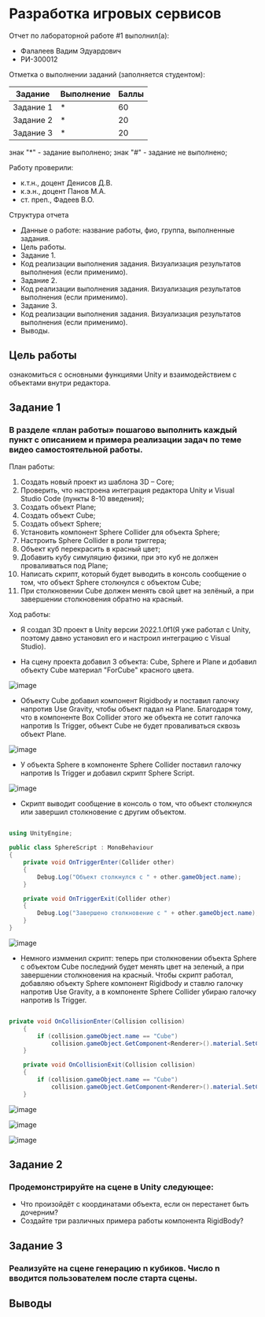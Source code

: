 # Разработка игровых сервисов
Отчет по лабораторной работе #1 выполнил(а):
- Фалалеев Вадим Эдуардович
- РИ-300012

Отметка о выполнении заданий (заполняется студентом):

| Задание | Выполнение | Баллы |
| ------ | ------ | ------ |
| Задание 1 | * | 60 |
| Задание 2 | * | 20 |
| Задание 3 | * | 20 |

знак "*" - задание выполнено; знак "#" - задание не выполнено;

Работу проверили:
- к.т.н., доцент Денисов Д.В.
- к.э.н., доцент Панов М.А.
- ст. преп., Фадеев В.О.

Структура отчета

- Данные о работе: название работы, фио, группа, выполненные задания.
- Цель работы.
- Задание 1.
- Код реализации выполнения задания. Визуализация результатов выполнения (если применимо).
- Задание 2.
- Код реализации выполнения задания. Визуализация результатов выполнения (если применимо).
- Задание 3.
- Код реализации выполнения задания. Визуализация результатов выполнения (если применимо).
- Выводы.

## Цель работы
ознакомиться с основными функциями Unity и взаимодействием с объектами внутри редактора.

## Задание 1
### В разделе «план работы» пошагово выполнить каждый пункт с описанием и примера реализации задач по теме видео самостоятельной работы.
План работы: 
1) Создать новый проект из шаблона 3D – Core;
2) Проверить, что настроена интеграция редактора Unity и Visual Studio Code
(пункты 8-10 введения);
3) Создать объект Plane;
4) Создать объект Cube;
5) Создать объект Sphere;
6) Установить компонент Sphere Collider для объекта Sphere;
7) Настроить Sphere Collider в роли триггера;
8) Объект куб перекрасить в красный цвет;
9) Добавить кубу симуляцию физики, при это куб не должен проваливаться
под Plane;
10) Написать скрипт, который будет выводить в консоль сообщение о том,
что объект Sphere столкнулся с объектом Cube;
11) При столкновении Cube должен менять свой цвет на зелёный, а при
завершении столкновения обратно на красный.

Ход работы:

- Я создал 3D проект в Unity версии 2022.1.0f1(Я уже работал с Unity, поэтому давно установил его и настроил интеграцию с Visual Studio).

- На сцену проекта добавил 3 объекта: Cube, Sphere и Plane и добавил объекту Cube материал "ForCube" красного цвета.

![image](https://user-images.githubusercontent.com/54228342/191225646-a308aa11-9da0-4343-a3ab-4428178c7b89.png)

- Объекту Cube добавил компонент Rigidbody и поставил галочку напротив Use Gravity, чтобы объект падал на Plane. Благодаря тому, что в компоненте Box Collider этого же объекта не сотит галочка напротив Is Trigger, объект Cube не будет проваливаться сквозь объект Plane.

![image](https://user-images.githubusercontent.com/54228342/191226600-f4721db7-0103-4cfa-973b-3735bc9f572a.png)

- У объекта Sphere в компоненте Sphere Collider поставил галочку напротив Is Trigger и добавил скрипт Sphere Script.

![image](https://user-images.githubusercontent.com/54228342/191227685-f28686e7-dc78-4d63-a23b-914a25e993aa.png)

- Скрипт выводит сообщение в консоль о том, что объект столкнулся или завершил столкновение с другим объектом.

```c#

using UnityEngine;

public class SphereScript : MonoBehaviour
{
    private void OnTriggerEnter(Collider other)
    {
        Debug.Log("Объект столкнулся с " + other.gameObject.name);
    }

    private void OnTriggerExit(Collider other)
    {
        Debug.Log("Завершено столкновение с " + other.gameObject.name);
    }
}

```

![image](https://user-images.githubusercontent.com/54228342/191238638-b3bce739-01b2-480a-99bc-80fc7e6991ef.png)

- Немного измменил скрипт: теперь при столкновении объекта Sphere с объектом Cube последний будет менять цвет на зеленый, а при завершении столкновения на красный. Чтобы скрипт работал, добавляю объекту Sphere компонент Rigidbody и ставлю галочку напротив Use Gravity, а в компоненте Sphere Collider убираю галочку напротив Is Trigger.

```c#

private void OnCollisionEnter(Collision collision)
    {
        if (collision.gameObject.name == "Cube")
            collision.gameObject.GetComponent<Renderer>().material.SetColor("_Color", Color.green);
    }

    private void OnCollisionExit(Collision collision)
    {
        if (collision.gameObject.name == "Cube")
            collision.gameObject.GetComponent<Renderer>().material.SetColor("_Color", Color.red);
    }

```

![image](https://user-images.githubusercontent.com/54228342/191239954-1c5c8e94-bca8-4389-9de3-5115ffb9fdd4.png)

![image](https://user-images.githubusercontent.com/54228342/191241750-851e7a47-2fe6-4502-9bc1-28b251816595.png)

![image](https://user-images.githubusercontent.com/54228342/191241779-e2245e12-1420-4518-9d0e-2b443e06bb6e.png)

## Задание 2
### Продемонстрируйте на сцене в Unity следующее:
- Что произойдёт с координатами объекта, если он перестанет быть
дочерним?
- Создайте три различных примера работы компонента RigidBody?



## Задание 3
### Реализуйте на сцене генерацию n кубиков. Число n вводится пользователем после старта сцены.



## Выводы
